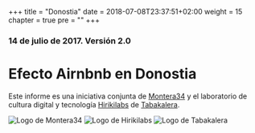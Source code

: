 +++
title = "Donostia"
date = 2018-07-08T23:37:51+02:00
weight = 15
chapter = true
pre = ""
+++

### 14 de julio de 2017. Versión 2.0

# Efecto Airnbnb en Donostia

Este informe es una iniciativa conjunta de <a href="https://montera34.com">Montera34</a> y el laboratorio de cultura digital y tecnología <a href="https://www.tabakalera.eu/es/hirikilabs-laboratorio-de-cultura-digital-y-tecnologia">Hirikilabs</a> de <a href="https://tabakalera.eu/">Tabakalera</a>.

<img alt="Logo de Montera34" src="/images/m34.logo.png" />
<img alt="Logo de Hirikilabs" src="/images/hirikilabs.logo.png" />
<img alt="Logo de Tabakalera" src="/images/tabakalera.logo.jpg" />
